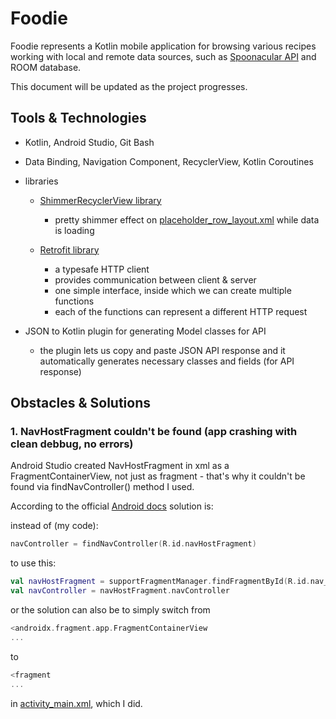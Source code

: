 
# Foodie

Foodie represents a Kotlin mobile application for browsing various recipes working with local and remote data sources, such as [Spoonacular API](https://spoonacular.com/food-api) and ROOM database. 

This document will be updated as the project progresses.


## Tools & Technologies

- Kotlin, Android Studio, Git Bash
- Data Binding, Navigation Component, RecyclerView, Kotlin Coroutines

- libraries
    - [ShimmerRecyclerView library](https://github.com/omtodkar/ShimmerRecyclerView)
        - pretty shimmer effect on [placeholder_row_layout.xml](https://github.com/laurakciic/foodie/blob/master/Foodie_RMA/app/src/main/res/layout/placeholder_row_layout.xml) while data is loading 

    - [Retrofit library](https://square.github.io/retrofit/)
        - a typesafe HTTP client
        - provides communication between client & server
        - one simple interface, inside which we can create multiple functions
        - each of the functions can represent a different HTTP request

- JSON to Kotlin plugin for generating Model classes for API 
    - the plugin lets us copy and paste JSON API response and it automatically generates necessary classes and fields (for API response) 

## Obstacles & Solutions 

### 1. NavHostFragment couldn't be found (app crashing with clean debbug, no errors)

Android Studio created NavHostFragment in xml as a FragmentContainerView, not just as fragment - that's why it couldn't be found via findNavController() method I used.

According to the official [Android docs](https://developer.android.com/guide/navigation/navigation-getting-started) solution is:

instead of (my code):
```kotlin
navController = findNavController(R.id.navHostFragment)
```

to use this:
```kotlin
val navHostFragment = supportFragmentManager.findFragmentById(R.id.nav_host_fragment) as NavHostFragment
val navController = navHostFragment.navController
```

or the solution can also be to simply switch from 

```kotlin
<androidx.fragment.app.FragmentContainerView
...
```

to 

```kotlin
<fragment
...
```

in [activity_main.xml](https://github.com/laurakciic/foodie/blob/master/Foodie_RMA/app/src/main/res/layout/activity_main.xml), which I did.


